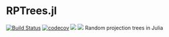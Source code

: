 # RPTrees.jl
[![Build Status](https://github.com/djpasseyjr/RPTrees.jl/actions/workflows/ci.yml/badge.svg)](https://github.com/djpasseyjr/RPTrees.jl/actions/workflows/ci.yml/badge.svg)
[![codecov](https://codecov.io/gh/djpasseyjr/RPTrees.jl/branch/main/graph/badge.svg?token=S7PNXQOLQK)](https://codecov.io/gh/djpasseyjr/RPTrees.jl)
[![](https://img.shields.io/badge/docs-stable-blue.svg)](https://djpasseyjr.github.io/RPTrees.jl/stable)
[![](https://img.shields.io/badge/docs-dev-blue.svg)](https://djpasseyjr.github.io/RPTrees.jl/dev)
Random projection trees in Julia

